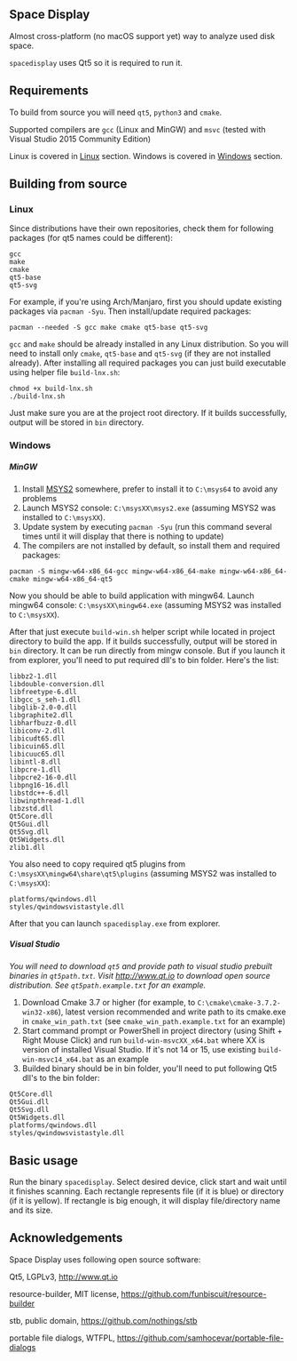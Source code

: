 Space Display
-------------

Almost cross-platform (no macOS support yet) way to analyze used disk space.

`spacedisplay` uses Qt5 so it is required to run it.

Requirements
------------

To build from source you will need `qt5`, `python3` and `cmake`.

Supported compilers are `gcc` (Linux and MinGW) and `msvc`
(tested with Visual Studio 2015 Community Edition)

Linux is covered in [Linux](#Linux) section.
Windows is covered in [Windows](#Windows) section.


Building from source
--------------------

### Linux

Since distributions have their own repositories, check them for following packages (for qt5 names could be different):
~~~
gcc
make
cmake
qt5-base
qt5-svg
~~~
For example, if you're using Arch/Manjaro, first you should update existing packages via `pacman -Syu`.
Then install/update required packages:
~~~
pacman --needed -S gcc make cmake qt5-base qt5-svg
~~~
`gcc` and `make` should be already installed in any Linux distribution.
So you will need to install only `cmake`, `qt5-base` and `qt5-svg` (if they are not installed already).
After installing all required packages you can just build executable using helper file `build-lnx.sh`:
~~~
chmod +x build-lnx.sh
./build-lnx.sh
~~~
Just make sure you are at the project root directory.
If it builds successfully, output will be stored in `bin` directory.


### Windows

##### MinGW

1. Install [MSYS2](https://www.msys2.org) somewhere, prefer to install it to `C:\msys64` to avoid any problems
2. Launch MSYS2 console: `C:\msysXX\msys2.exe` (assuming MSYS2 was installed to `C:\msysXX`).
3. Update system by executing `pacman -Syu`
(run this command several times until it will display that there is nothing to update)
4. The compilers are not installed by default, so install them and required packages:
~~~
pacman -S mingw-w64-x86_64-gcc mingw-w64-x86_64-make mingw-w64-x86_64-cmake mingw-w64-x86_64-qt5
~~~
Now you should be able to build application with mingw64. Launch mingw64 console:
`C:\msysXX\mingw64.exe` (assuming MSYS2 was installed to `C:\msysXX`).

After that just execute `build-win.sh` helper script while located in project directory to build the app.
If it builds successfully, output will be stored in `bin` directory. It can be run directly from mingw console.
But if you launch it from explorer, you'll need to put required dll's to bin folder. Here's the list:
~~~
libbz2-1.dll
libdouble-conversion.dll
libfreetype-6.dll
libgcc_s_seh-1.dll
libglib-2.0-0.dll
libgraphite2.dll
libharfbuzz-0.dll
libiconv-2.dll
libicudt65.dll
libicuin65.dll
libicuuc65.dll
libintl-8.dll
libpcre-1.dll
libpcre2-16-0.dll
libpng16-16.dll
libstdc++-6.dll
libwinpthread-1.dll
libzstd.dll
Qt5Core.dll
Qt5Gui.dll
Qt5Svg.dll
Qt5Widgets.dll
zlib1.dll
~~~
You also need to copy required qt5 plugins from `C:\msysXX\mingw64\share\qt5\plugins` (assuming MSYS2 was installed to `C:\msysXX`):
~~~
platforms/qwindows.dll
styles/qwindowsvistastyle.dll
~~~
After that you can launch `spacedisplay.exe` from explorer.


##### Visual Studio 

_You will need to download `qt5` and provide path to visual studio prebuilt binaries in `qt5path.txt`.
Visit http://www.qt.io to download open source distribution.
See `qt5path.example.txt` for an example._

1. Download Cmake 3.7 or higher (for example, to `C:\cmake\cmake-3.7.2-win32-x86`), latest version recommended
and write path to its cmake.exe in `cmake_win_path.txt` (see `cmake_win_path.example.txt` for an example)
2. Start command prompt or PowerShell in project directory (using Shift + Right Mouse Click) and run `build-win-msvcXX_x64.bat` where XX is
version of installed Visual Studio. If it's not 14 or 15, use existing `build-win-msvc14_x64.bat` as an example
3. Builded binary should be in bin folder, you'll need to put following Qt5 dll's to the bin folder:
~~~
Qt5Core.dll
Qt5Gui.dll
Qt5Svg.dll
Qt5Widgets.dll
platforms/qwindows.dll
styles/qwindowsvistastyle.dll
~~~

Basic usage
-----------

Run the binary `spacedisplay`. Select desired device, click start and wait until it finishes scanning.
Each rectangle represents file (if it is blue) or directory (if it is yellow).
If rectangle is big enough, it will display file/directory name and its size.

Acknowledgements
----------------
Space Display uses following open source software:

Qt5, LGPLv3, http://www.qt.io

resource-builder, MIT license, https://github.com/funbiscuit/resource-builder

stb, public domain, https://github.com/nothings/stb

portable file dialogs, WTFPL, https://github.com/samhocevar/portable-file-dialogs
